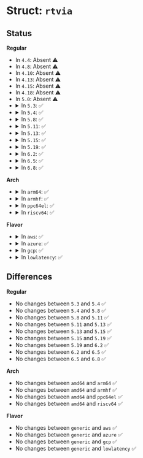 # Struct: <code>rtvia</code>

## Status
<b>Regular</b>
<ul>
<li>
In <code>4.4</code>: Absent ⚠️
</li>
<li>
In <code>4.8</code>: Absent ⚠️
</li>
<li>
In <code>4.10</code>: Absent ⚠️
</li>
<li>
In <code>4.13</code>: Absent ⚠️
</li>
<li>
In <code>4.15</code>: Absent ⚠️
</li>
<li>
In <code>4.18</code>: Absent ⚠️
</li>
<li>
In <code>5.0</code>: Absent ⚠️
</li>
<li>
<details>
<summary>In <code>5.3</code>: ✅</summary>

```c
struct rtvia {
    __kernel_sa_family_t rtvia_family;
    __u8 rtvia_addr[0];
};
```
</details>
</li>
<li>
<details>
<summary>In <code>5.4</code>: ✅</summary>

```c
struct rtvia {
    __kernel_sa_family_t rtvia_family;
    __u8 rtvia_addr[0];
};
```
</details>
</li>
<li>
<details>
<summary>In <code>5.8</code>: ✅</summary>

```c
struct rtvia {
    __kernel_sa_family_t rtvia_family;
    __u8 rtvia_addr[0];
};
```
</details>
</li>
<li>
<details>
<summary>In <code>5.11</code>: ✅</summary>

```c
struct rtvia {
    __kernel_sa_family_t rtvia_family;
    __u8 rtvia_addr[0];
};
```
</details>
</li>
<li>
<details>
<summary>In <code>5.13</code>: ✅</summary>

```c
struct rtvia {
    __kernel_sa_family_t rtvia_family;
    __u8 rtvia_addr[0];
};
```
</details>
</li>
<li>
<details>
<summary>In <code>5.15</code>: ✅</summary>

```c
struct rtvia {
    __kernel_sa_family_t rtvia_family;
    __u8 rtvia_addr[0];
};
```
</details>
</li>
<li>
<details>
<summary>In <code>5.19</code>: ✅</summary>

```c
struct rtvia {
    __kernel_sa_family_t rtvia_family;
    __u8 rtvia_addr[0];
};
```
</details>
</li>
<li>
<details>
<summary>In <code>6.2</code>: ✅</summary>

```c
struct rtvia {
    __kernel_sa_family_t rtvia_family;
    __u8 rtvia_addr[0];
};
```
</details>
</li>
<li>
<details>
<summary>In <code>6.5</code>: ✅</summary>

```c
struct rtvia {
    __kernel_sa_family_t rtvia_family;
    __u8 rtvia_addr[0];
};
```
</details>
</li>
<li>
<details>
<summary>In <code>6.8</code>: ✅</summary>

```c
struct rtvia {
    __kernel_sa_family_t rtvia_family;
    __u8 rtvia_addr[0];
};
```
</details>
</li>
</ul>
<b>Arch</b>
<ul>
<li>
<details>
<summary>In <code>arm64</code>: ✅</summary>

```c
struct rtvia {
    __kernel_sa_family_t rtvia_family;
    __u8 rtvia_addr[0];
};
```
</details>
</li>
<li>
<details>
<summary>In <code>armhf</code>: ✅</summary>

```c
struct rtvia {
    __kernel_sa_family_t rtvia_family;
    __u8 rtvia_addr[0];
};
```
</details>
</li>
<li>
<details>
<summary>In <code>ppc64el</code>: ✅</summary>

```c
struct rtvia {
    __kernel_sa_family_t rtvia_family;
    __u8 rtvia_addr[0];
};
```
</details>
</li>
<li>
<details>
<summary>In <code>riscv64</code>: ✅</summary>

```c
struct rtvia {
    __kernel_sa_family_t rtvia_family;
    __u8 rtvia_addr[0];
};
```
</details>
</li>
</ul>
<b>Flavor</b>
<ul>
<li>
<details>
<summary>In <code>aws</code>: ✅</summary>

```c
struct rtvia {
    __kernel_sa_family_t rtvia_family;
    __u8 rtvia_addr[0];
};
```
</details>
</li>
<li>
<details>
<summary>In <code>azure</code>: ✅</summary>

```c
struct rtvia {
    __kernel_sa_family_t rtvia_family;
    __u8 rtvia_addr[0];
};
```
</details>
</li>
<li>
<details>
<summary>In <code>gcp</code>: ✅</summary>

```c
struct rtvia {
    __kernel_sa_family_t rtvia_family;
    __u8 rtvia_addr[0];
};
```
</details>
</li>
<li>
<details>
<summary>In <code>lowlatency</code>: ✅</summary>

```c
struct rtvia {
    __kernel_sa_family_t rtvia_family;
    __u8 rtvia_addr[0];
};
```
</details>
</li>
</ul>

## Differences
<b>Regular</b>
<ul>
<li>
No changes between <code>5.3</code> and <code>5.4</code> ✅
</li>
<li>
No changes between <code>5.4</code> and <code>5.8</code> ✅
</li>
<li>
No changes between <code>5.8</code> and <code>5.11</code> ✅
</li>
<li>
No changes between <code>5.11</code> and <code>5.13</code> ✅
</li>
<li>
No changes between <code>5.13</code> and <code>5.15</code> ✅
</li>
<li>
No changes between <code>5.15</code> and <code>5.19</code> ✅
</li>
<li>
No changes between <code>5.19</code> and <code>6.2</code> ✅
</li>
<li>
No changes between <code>6.2</code> and <code>6.5</code> ✅
</li>
<li>
No changes between <code>6.5</code> and <code>6.8</code> ✅
</li>
</ul>
<b>Arch</b>
<ul>
<li>
No changes between <code>amd64</code> and <code>arm64</code> ✅
</li>
<li>
No changes between <code>amd64</code> and <code>armhf</code> ✅
</li>
<li>
No changes between <code>amd64</code> and <code>ppc64el</code> ✅
</li>
<li>
No changes between <code>amd64</code> and <code>riscv64</code> ✅
</li>
</ul>
<b>Flavor</b>
<ul>
<li>
No changes between <code>generic</code> and <code>aws</code> ✅
</li>
<li>
No changes between <code>generic</code> and <code>azure</code> ✅
</li>
<li>
No changes between <code>generic</code> and <code>gcp</code> ✅
</li>
<li>
No changes between <code>generic</code> and <code>lowlatency</code> ✅
</li>
</ul>
